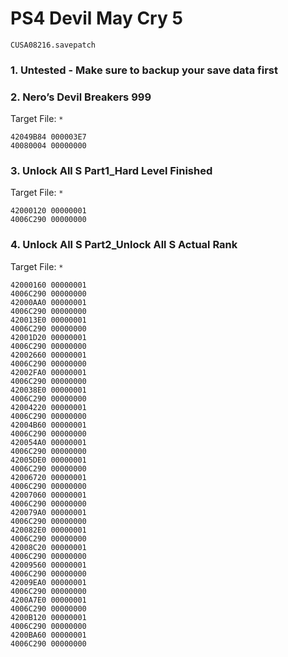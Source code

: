 # PS4 Devil May Cry 5

`CUSA08216.savepatch`

### 1. Untested - Make sure to backup your save data first
### 2. Nero’s Devil Breakers 999

Target File: `*`

```
42049B84 000003E7
40080004 00000000
```

### 3. Unlock All S Part1_Hard Level Finished

Target File: `*`

```
42000120 00000001
4006C290 00000000
```

### 4. Unlock All S Part2_Unlock All S Actual Rank

Target File: `*`

```
42000160 00000001
4006C290 00000000
42000AA0 00000001
4006C290 00000000
420013E0 00000001
4006C290 00000000
42001D20 00000001
4006C290 00000000
42002660 00000001
4006C290 00000000
42002FA0 00000001
4006C290 00000000
420038E0 00000001
4006C290 00000000
42004220 00000001
4006C290 00000000
42004B60 00000001
4006C290 00000000
420054A0 00000001
4006C290 00000000
42005DE0 00000001
4006C290 00000000
42006720 00000001
4006C290 00000000
42007060 00000001
4006C290 00000000
420079A0 00000001
4006C290 00000000
420082E0 00000001
4006C290 00000000
42008C20 00000001
4006C290 00000000
42009560 00000001
4006C290 00000000
42009EA0 00000001
4006C290 00000000
4200A7E0 00000001
4006C290 00000000
4200B120 00000001
4006C290 00000000
4200BA60 00000001
4006C290 00000000
```

